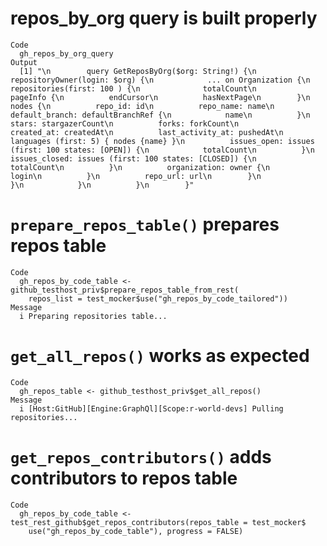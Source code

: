 # repos_by_org query is built properly

    Code
      gh_repos_by_org_query
    Output
      [1] "\n        query GetReposByOrg($org: String!) {\n          repositoryOwner(login: $org) {\n            ... on Organization {\n              repositories(first: 100 ) {\n              totalCount\n        pageInfo {\n          endCursor\n          hasNextPage\n        }\n        nodes {\n          repo_id: id\n          repo_name: name\n          default_branch: defaultBranchRef {\n            name\n          }\n          stars: stargazerCount\n          forks: forkCount\n          created_at: createdAt\n          last_activity_at: pushedAt\n          languages (first: 5) { nodes {name} }\n          issues_open: issues (first: 100 states: [OPEN]) {\n            totalCount\n          }\n          issues_closed: issues (first: 100 states: [CLOSED]) {\n            totalCount\n          }\n          organization: owner {\n            login\n          }\n          repo_url: url\n        }\n              }\n            }\n          }\n        }"

# `prepare_repos_table()` prepares repos table

    Code
      gh_repos_by_code_table <- github_testhost_priv$prepare_repos_table_from_rest(
        repos_list = test_mocker$use("gh_repos_by_code_tailored"))
    Message
      i Preparing repositories table...

# `get_all_repos()` works as expected

    Code
      gh_repos_table <- github_testhost_priv$get_all_repos()
    Message
      i [Host:GitHub][Engine:GraphQl][Scope:r-world-devs] Pulling repositories...

# `get_repos_contributors()` adds contributors to repos table

    Code
      gh_repos_by_code_table <- test_rest_github$get_repos_contributors(repos_table = test_mocker$
        use("gh_repos_by_code_table"), progress = FALSE)

